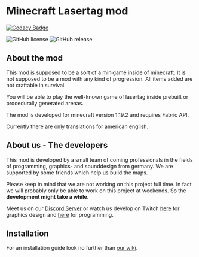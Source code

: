 # Minecraft Lasertag mod

[![Codacy Badge](https://api.codacy.com/project/badge/Grade/f880f41edc12467aa47c9ebf9dad8dba)](https://app.codacy.com/gh/efibs/mc-lasertag-mod?utm_source=github.com&utm_medium=referral&utm_content=efibs/mc-lasertag-mod&utm_campaign=Badge_Grade_Settings)

![GitHub license](https://img.shields.io/github/license/efibs/mc-lasertag-mod.svg)
![GitHub release](https://img.shields.io/github/release/efibs/mc-lasertag-mod.svg)

## About the mod

This mod is supposed to be a sort of a minigame inside of minecraft. It is not supposed to be a mod with any kind of progression. All items added are not craftable in survival.

You will be able to play the well-known game of lasertag inside prebuilt or procedurally generated arenas.

The mod is developed for minecraft version 1.19.2 and requires Fabric API.

Currently there are only translations for american english.

## About us - The developers

This mod is developed by a small team of coming professionals in the fields of programming, graphics- and sounddesign from germany. We are supported by some friends which help us build the maps.

Please keep in mind that we are not working on this project full time. In fact we will probably only be able to work on this project at weekends. So the **development might take a while**.

Meet us on our [Discord Server](https://discord.gg/SPbV8P2kHN) or watch us develop on Twitch [here](https://www.twitch.tv/der_zabo) for graphics design and [here](https://www.twitch.tv/der__fbs) for programming.

## Installation

For an installation guide look no further than [our wiki](https://github.com/efibs/mc-lasertag-mod/wiki/Installation-Guide).

